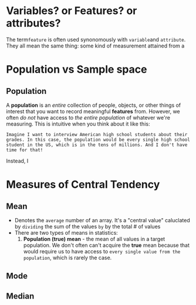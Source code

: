 # Variables? or Features? or attributes?
 The term`feature` is often used synonomously with `variable`and `attribute`. They all mean the same thing: some kind of measurement attained from a 

# Population vs Sample space

## **Population**

A **population** is an *entire* collection of people, objects, or other things of interest that you want to record meaningful **features** from. 
However, we often *do not* have access to *the entire population* of whatever we're measuring. This is intuitive when you think about it like this:

	Imagine I want to interview American high school students about their grades. In this case, the population would be every single high school student in the US, which is in the tens of millions. And I don't have time for that!

Instead, I 
# Measures of Central Tendency

## **Mean**
- Denotes the `average` number of an array. It's a "central value" caluclated by `dividing` the sum of the values `by` by the total \# of values
- There are two types of means in statistics:
	1. **Population (true) mean** - the mean of all values in a target population. We don't often can't acquire  the **true** mean because that would require us to have access to `every single value from the population`, which is rarely the case.

## **Mode**


## **Median**